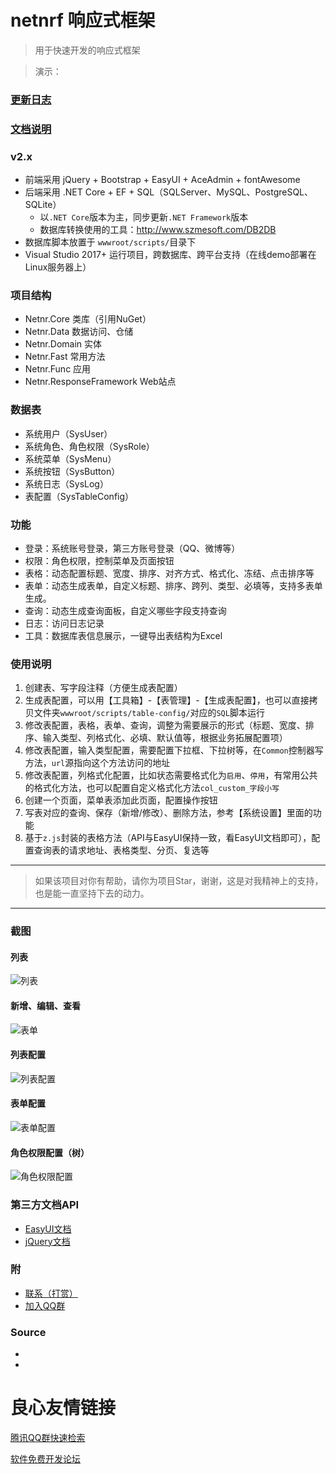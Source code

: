 # netnrf 响应式框架
> 用于快速开发的响应式框架

> 演示： 

### [更新日志](CHANGELOG.md)

### [文档说明](DOCUMENT.md)

### v2.x
- 前端采用 jQuery + Bootstrap + EasyUI + AceAdmin + fontAwesome
- 后端采用 .NET Core + EF + SQL（SQLServer、MySQL、PostgreSQL、SQLite）
    - 以`.NET Core`版本为主，同步更新`.NET Framework`版本
    - 数据库转换使用的工具：http://www.szmesoft.com/DB2DB
- 数据库脚本放置于 `wwwroot/scripts/`目录下
- Visual Studio 2017+ 运行项目，跨数据库、跨平台支持（在线demo部署在Linux服务器上）

### 项目结构
- Netnr.Core 类库（引用NuGet）
- Netnr.Data 数据访问、仓储
- Netnr.Domain 实体
- Netnr.Fast 常用方法
- Netnr.Func 应用
- Netnr.ResponseFramework Web站点

### 数据表
- 系统用户（SysUser）
- 系统角色、角色权限（SysRole）
- 系统菜单（SysMenu）
- 系统按钮（SysButton）
- 系统日志（SysLog）
- 表配置（SysTableConfig）

### 功能
- 登录：系统账号登录，第三方账号登录（QQ、微博等）
- 权限：角色权限，控制菜单及页面按钮
- 表格：动态配置标题、宽度、排序、对齐方式、格式化、冻结、点击排序等
- 表单：动态生成表单，自定义标题、排序、跨列、类型、必填等，支持多表单生成。
- 查询：动态生成查询面板，自定义哪些字段支持查询
- 日志：访问日志记录
- 工具：数据库表信息展示，一键导出表结构为Excel

### 使用说明
1. 创建表、写字段注释（方便生成表配置）
2. 生成表配置，可以用【工具箱】-【表管理】-【生成表配置】，也可以直接拷贝文件夹`wwwroot/scripts/table-config/`对应的`SQL`脚本运行
3. 修改表配置，表格，表单、查询，调整为需要展示的形式（标题、宽度、排序、输入类型、列格式化、必填、默认值等，根据业务拓展配置项）
4. 修改表配置，输入类型配置，需要配置下拉框、下拉树等，在`Common`控制器写方法，`url`源指向这个方法访问的地址
5. 修改表配置，列格式化配置，比如状态需要格式化为`启用`、`停用`，有常用公共的格式化方法，也可以配置自定义格式化方法`col_custom_字段小写`
6. 创建一个页面，菜单表添加此页面，配置操作按钮
7. 写表对应的查询、保存（新增/修改）、删除方法，参考【系统设置】里面的功能
8. 基于`z.js`封装的表格方法（API与EasyUI保持一致，看EasyUI文档即可），配置查询表的请求地址、表格类型、分页、复选等

----------
> 如果该项目对你有帮助，请你为项目Star，谢谢，这是对我精神上的支持，也是能一直坚持下去的动力。

----------

### 截图

#### 列表 

![列表](https://netnr.gitee.io/gs/2018/05/18/403ce7d002.png)

#### 新增、编辑、查看

![表单](https://netnr.gitee.io/gs/2018/05/18/8d25d345b2.png)

#### 列表配置

![列表配置](https://netnr.gitee.io/gs/2018/05/18/13da6572a3.png)

#### 表单配置

![表单配置](https://netnr.gitee.io/gs/2018/05/18/0c98ee578c.png)

#### 角色权限配置（树）

![角色权限配置](https://netnr.gitee.io/gs/2018/08/16/31a55cac78.png)

### 第三方文档API
- [EasyUI文档](https://ad.netnr.com/#EasyUI-1.5.2)
- [jQuery文档](https://ad.netnr.com/#jQuery-1.11.3)

### 附
- [联系（打赏）](https://ss.netnr.com/contact)
- [加入QQ群](http://qm.qq.com/cgi-bin/qm/qr?k=oLmAflGAIODgeYw9tImSvBVX1SK_warh)

### Source
-  
-  

 # 良心友情链接

[腾讯QQ群快速检索](http://u.720life.cn/s/8cf73f7c)

[软件免费开发论坛](http://u.720life.cn/s/bbb01dc0)
